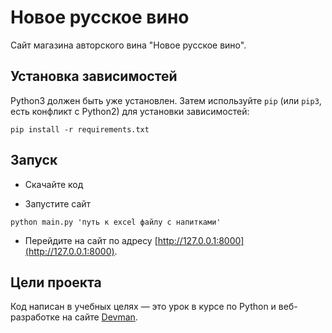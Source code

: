   # Новое русское вино

Сайт магазина авторского вина "Новое русское вино".


## Установка зависимостей
Python3 должен быть уже установлен. 
Затем используйте `pip` (или `pip3`, есть конфликт с Python2) для установки зависимостей:
```
pip install -r requirements.txt
```

## Запуск

- Скачайте код
  
- Запустите сайт
```
python main.py 'путь к exсel файлу с напитками'
```
- Перейдите на сайт по адресу [http://127.0.0.1:8000](http://127.0.0.1:8000).


## Цели проекта

Код написан в учебных целях — это урок в курсе по Python и веб-разработке на сайте [Devman](https://dvmn.org).

